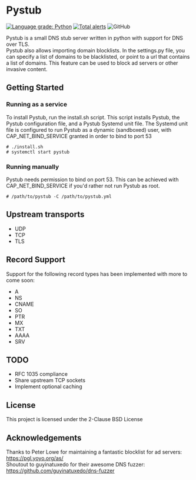 # Pystub
[![Language grade: Python](https://img.shields.io/lgtm/grade/python/g/doublez13/pystub.svg?logo=lgtm&logoWidth=18)](https://lgtm.com/projects/g/doublez13/pystub/context:python) 
[![Total alerts](https://img.shields.io/lgtm/alerts/g/doublez13/pystub.svg?logo=lgtm&logoWidth=18)](https://lgtm.com/projects/g/doublez13/pystub/alerts/) 
![GitHub](https://img.shields.io/github/license/doublez13/pystub)

Pystub is a small DNS stub server written in python with support for DNS over TLS.  
Pystub also allows importing domain blocklists. In the settings.py file, you can specify a list of domains to be blacklisted, or point to a url that contains a list of domains. This feature can be used to block ad servers or other invasive content.

## Getting Started
### Running as a service
To install Pystub, run the install.sh script. This script installs Pystub, the Pystub configuration file, and a Pystub Systemd unit file. The Systemd unit file is configured to run Pystub as a dynamic (sandboxed) user, with CAP_NET_BIND_SERVICE granted in order to bind to port 53   
```
# ./install.sh
# systemctl start pystub
```
### Running manually  
Pystub needs permission to bind on port 53.
This can be achieved with CAP_NET_BIND_SERVICE if you'd rather not run Pystub as root.
```
# /path/to/pystub -C /path/to/pystub.yml
```

## Upstream transports
- UDP
- TCP
- TLS

## Record Support
Support for the following record types has been implemented with more to come soon:
- A
- NS
- CNAME
- SO
- PTR
- MX
- TXT
- AAAA
- SRV

## TODO
- RFC 1035 compliance
- Share upstream TCP sockets
- Implement optional caching

## License
This project is licensed under the 2-Clause BSD License

## Acknowledgements
Thanks to Peter Lowe for maintaining a fantastic blocklist for ad servers: https://pgl.yoyo.org/as/  
Shoutout to guyinatuxedo for their awesome DNS fuzzer: https://github.com/guyinatuxedo/dns-fuzzer

